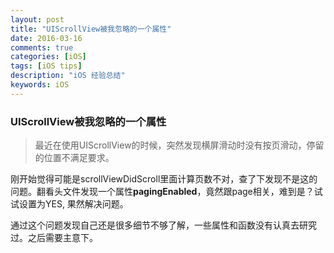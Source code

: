 ```yaml
---
layout: post
title: "UIScrollView被我忽略的一个属性"
date: 2016-03-16
comments: true
categories: [iOS]
tags: [iOS tips]
description: "iOS 经验总结"
keywords: iOS
---
```


### UIScrollView被我忽略的一个属性

> 最近在使用UIScrollView的时候，突然发现横屏滑动时没有按页滑动，停留的位置不满足要求。

刚开始觉得可能是scrollViewDidScroll里面计算页数不对，查了下发现不是这的问题。翻看头文件发现一个属性**pagingEnabled**，竟然跟page相关，难到是？试试设置为YES, 果然解决问题。

通过这个问题发现自己还是很多细节不够了解，一些属性和函数没有认真去研究过。之后需要主意下。
